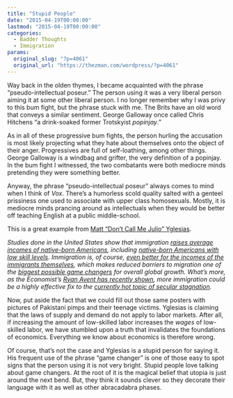 ```yaml
---
title: "Stupid People"
date: "2015-04-19T00:00:00"
lastmod: "2015-04-19T00:00:00"
categories:
  - Badder Thoughts
  - Immigration
params:
  original_slug: "?p=4061"
  original_url: "https://thezman.com/wordpress/?p=4061"
---
```


Way back in the olden thymes, I became acquainted with the phrase
“pseudo-intellectual poseur.” The person using it was a very liberal
person aiming it at some other liberal person. I no longer remember why
I was privy to this bum fight, but the phrase stuck with me. The Brits
have an old word that conveys a similar sentiment. George Galloway once
called Chris Hitchens “a drink-soaked former Trotskyist *popinjay*.”

As in all of these progressive bum fights, the person hurling the
accusation is most likely projecting what they hate about themselves
onto the object of their anger. Progressives are full of self-loathing,
among other things. George Galloway is a windbag and grifter, the very
definition of a popinjay. In the bum fight I witnessed, the two
combatants were both mediocre minds pretending they were something
better.

Anyway, the phrase “pseudo-intellectual poseur” always comes to mind
when I think of *Vox*. There’s a humorless scold quality salted with a
genteel prissiness one used to associate with upper class homosexuals.
Mostly, it is mediocre minds prancing around as intellectuals when they
would be better off teaching English at a public middle-school.

This is a great example
from <a href="http://www.vox.com/2015/4/12/8387003/i-am-an-immigrant"
rel="noopener" target="_blank">Matt “Don’t Call Me Julio” Yglesias</a>.

*Studies done in the United States show that immigration [raises average
incomes of native-born
Americans](http://www.slate.com/blogs/moneybox/2013/04/22/immigration_raises_american_income.html),
including [native-born Americans with low skill
levels](http://www.slate.com/blogs/moneybox/2013/04/18/strange_moral_calculus_of_low_skilled_immigration.html).
Immigration is, of course, <a
href="http://www.slate.com/articles/technology/technology/2013/01/high_tech_immigrant_productivity_indian_computer_programmers_earn_a_huge.html"
rel="noopener" target="_blank">even better for the incomes of the
immigrants themselves</a>, which makes reduced barriers to migration one
of the <a
href="http://www.cgdev.org/publication/economics-and-emigration-trillion-dollar-bills-sidewalk-working-paper-264"
rel="noopener" target="_blank">biggest possible game changers</a> for
overall global growth. What’s more, as the
Economist’s <a href="http://www.economist.com/blogs/freeexchange/2015/04/puzzles"
rel="noopener" target="_blank">Ryan Avent has recently shown</a>, more
immigration could be a highly effective fix to
the <a href="http://www.vox.com/2014/10/28/7078167/secular-stagnation"
rel="noopener" target="_blank">currently hot topic of secular
stagnation</a>.*

Now, put aside the fact that we could fill out those same posters with
pictures of Pakistani pimps and their teenage victims. Yglesias is
claiming that the laws of supply and demand do not apply to labor
markets. After all, if increasing the amount of low-skilled labor
increases the *wages* of low-skilled labor, we have stumbled upon a
truth that invalidates the foundations of economics. Everything we know
about economics is therefore wrong.

Of course, that’s not the case and Yglesias is a stupid person for
saying it. His frequent use of the phrase “game changer” is one of those
easy to spot signs that the person using it is not very bright. Stupid
people love talking about game changers. At the root of it is the
magical belief that utopia is just around the next bend. But, they think
it sounds clever so they decorate their language with it as well as
other abracadabra phases.
